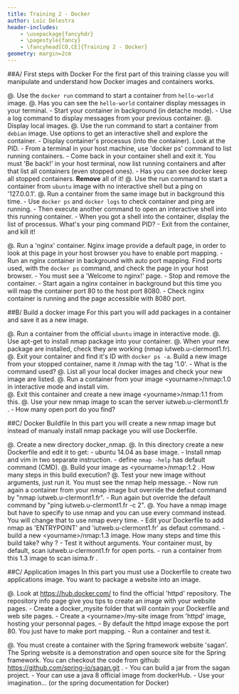 ```yaml
---
title: Training 2 - Docker
author: Loïc Delestra
header-includes:
    - \usepackage{fancyhdr}
    - \pagestyle{fancy}
    - \fancyhead[CO,CE]{Training 2 - Docker}
geometry: margin=2cm
---
```


##A/ First steps with Docker
For the first part of this training classe you will manipulate and understand how Docker images and containers works.

@. Use the `docker run` command to start a container from `hello-world` image.
@. Has you can see the `hello-world` container display messages in your terminal.
    - Start your container in background (in detache mode).
    - Use a log command to display messages from your previous container.
@. Display local images.
@. Use the run command to start a container from `debian` image. Use options to get an interactive shell and explore the container.
    - Display container's processus (into the container). Look at the PID.
    - From a terminal in your host machine, use 'docker ps' command to list running containers.
    - Come back in your container shell and exit it. You must 'Be back!' in your host terminal, now list running containers and after that list all containers (even stopped ones).
    - Has you can see docker keep all stopped containers. **Remove** all of it!
@. Use the run command to start a container from `ubuntu` image with no interactive shell but a ping on '127.0.0.1'.
@. Run a container from the same image but in background this time.
    - Use `docker ps` and `docker logs` to check container and ping are running.
    - Then execute another command to open an interactive shell into this running container.
    - When you got a shell into the container, display the list of processus. What's your ping command PID?
    - Exit from the container, and kill it!

@. Run a 'nginx' container. Nginx image provide a default page, in order to look at this page in your host browser you have to enable port mapping.
    - Run an nginx container in background with auto port mapping. Find ports used, with the `docker ps` command, and check the page in your host browser.
    - You must see a 'Welcome to nginx!' page.
    - Stop and remove the container.
    - Start again a nginx container in background but this time you will map the container port 80 to the host port 8080. 
    - Check nginx container is running and the page accessible with 8080 port.

##B/ Build a docker image
For this part you will add packages in a container and save it as a new image.

@. Run a container from the official `ubuntu` image in interactive mode.
@. Use apt-get to install nmap package into your container.
@. When your new package are installed, check they are working (nmap iutweb.u-clermont1.fr).
@. Exit your container and find it's ID with `docker ps -a`. Build a new image from your stopped container, name it <yourname>/nmap with the tag '1.0'.
    - What is the command used?
@. List all your local docker images and check your new image are listed.
@. Run a container from your image \<yourname\>/nmap:1.0 in interactive mode and install vim.   
@. Exit this container and create a new image \<yourname\>/nmap:1.1 from this.
@. Use your new nmap image to scan the server iutweb.u-clermont1.fr .
    - How many open port do you find?

##C/ Docker Buildfile
In this part you will create a new nmap image but instead of manualy install nmap package you will use Dockerfile.

@. Create a new directory docker\_nmap.
@. In this directory create a new Dockerfile and edit it to get:
    - ubuntu 14.04 as base image.
    - Install nmap and vim in two separate instruction.
    - define `nmap -help` has default command (CMD).
@. Build your image as \<yourname\>/nmap:1.2 . How many steps in this build execution?
@. Test your new image without arguments, just run it. You must see the nmap help message.
    - Now run again a container from your nmap image but override the defaut command by "nmap iutweb.u-clermont1.fr".
    - Run again but override the default command by "ping iutweb.u-clermont1.fr -c 2".
@. You have a nmap image but have to specify to use nmap and you can use every command instead. You will change that to use nmap every time.
    - Edit your Dockerfile to add nmap as 'ENTRYPOINT' and 'iutweb.u-clermont1.fr' as defaut command.
    - build a new \<yourname\>/nmap:1.3 image. How many steps and time this build take? why ? 
    - Test it without arguments. Your container must, by default, scan iutweb.u-clermont1.fr for open ports.
    - run a container from this 1.3 image to scan isima.fr .

##C/ Application images
In this part you must use a Dockerfile to create two applications image. You want to package a website into an image.

@. Look at https://hub.docker.com/ to find the official 'httpd' repository. The repository info page give you tips to create an image with your website pages.
    - Create a docker\_mysite folder that will contain your Dockerfile and web site pages.
    - Create a \<yourname\>/my-site image from 'httpd' image, hosting your personnal pages.
    - By default the httpd image expose the port 80. You just have to make port mapping.
    - Run a container and test it.
    
@. You must create a container with the Spring framework website 'sagan'. The Spring website is a demonstration and open source site for the Spring framework. You can checkout the code from github: https://github.com/spring-io/sagan.git .
    - You can build a jar from the sagan project.
    - Your can use a java 8 official image from dockerHub.
    - Use your imagination... (or the spring documentation for Docker)


